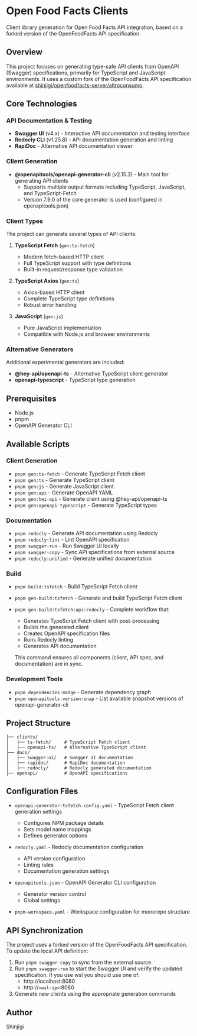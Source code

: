 # Open Food Facts Clients

Client library generation for Open Food Facts API integration, based on a forked version of the OpenFoodFacts API specification.

## Overview

This project focuses on generating type-safe API clients from OpenAPI (Swagger) specifications, primarily for TypeScript and JavaScript environments. It uses a custom fork of the OpenFoodFacts API specification available at [shinjigi/openfoodfacts-server/altroconsumo](https://github.com/shinjigi/openfoodfacts-server/tree/altroconsumo).

## Core Technologies

### API Documentation & Testing

- **Swagger UI** (v4.x) - Interactive API documentation and testing interface
- **Redocly CLI** (v1.25.8) - API documentation generation and linting
- **RapiDoc** - Alternative API documentation viewer

### Client Generation

- **@openapitools/openapi-generator-cli** (v2.15.3) - Main tool for generating API clients
  - Supports multiple output formats including TypeScript, JavaScript, and TypeScript-Fetch
  - Version 7.9.0 of the core generator is used (configured in openapitools.json)

### Client Types

The project can generate several types of API clients:

1. **TypeScript Fetch** (`gen:ts-fetch`)

   - Modern fetch-based HTTP client
   - Full TypeScript support with type definitions
   - Built-in request/response type validation

2. **TypeScript Axios** (`gen:ts`)

   - Axios-based HTTP client
   - Complete TypeScript type definitions
   - Robust error handling

3. **JavaScript** (`gen:js`)
   - Pure JavaScript implementation
   - Compatible with Node.js and browser environments

### Alternative Generators

Additional experimental generators are included:

- **@hey-api/openapi-ts** - Alternative TypeScript client generator
- **openapi-typescript** - TypeScript type generation

## Prerequisites

- Node.js
- pnpm
- OpenAPI Generator CLI

## Available Scripts

### Client Generation

- `pnpm gen:ts-fetch` - Generate TypeScript Fetch client
- `pnpm gen:ts` - Generate TypeScript client
- `pnpm gen:js` - Generate JavaScript client
- `pnpm gen:api` - Generate OpenAPI YAML
- `pnpm gen:hei-api` - Generate client using @hey-api/openapi-ts
- `pnpm gen:openapi-typescript` - Generate TypeScript types

### Documentation

- `pnpm redocly` - Generate API documentation using Redocly
- `pnpm redocly:lint` - Lint OpenAPI specification
- `pnpm swagger-run` - Run Swagger UI locally
- `pnpm swagger-copy` - Sync API specifications from external source
- `pnpm redocly:unified` - Generate unified documentation

### Build

- `pnpm build:tsfetch` - Build TypeScript Fetch client
- `pnpm gen-build:tsfetch` - Generate and build TypeScript Fetch client
- `pnpm gen-build:tsfetch:api:redocly` - Complete workflow that:

  - Generates TypeScript Fetch client with post-processing
  - Builds the generated client
  - Creates OpenAPI specification files
  - Runs Redocly linting
  - Generates API documentation

  This command ensures all components (client, API spec, and documentation) are in sync.

### Development Tools

- `pnpm dependencies:madge` - Generate dependency graph
- `pnpm openapitools:version:snap` - List available snapshot versions of openapi-generator-cli

## Project Structure

```
├── clients/
│   ├── ts-fetch/     # TypeScript Fetch client
│   ├── openapi-ts/   # Alternative TypeScript client
├── docs/
│   ├── swagger-ui/   # Swagger UI documentation
│   ├── rapidoc/      # RapiDoc documentation
│   ├── redocly/      # Redocly generated documentation
├── openapi/          # OpenAPI specifications
```

## Configuration Files

- `openapi-generator-tsfetch.config.yaml` - TypeScript Fetch client generation settings

  - Configures NPM package details
  - Sets model name mappings
  - Defines generator options

- `redocly.yaml` - Redocly documentation configuration

  - API version configuration
  - Linting rules
  - Documentation generation settings

- `openapitools.json` - OpenAPI Generator CLI configuration

  - Generator version control
  - Global settings

- `pnpm-workspace.yaml` - Workspace configuration for monorepo structure

## API Synchronization

The project uses a forked version of the OpenFoodFacts API specification. To update the local API definition:

1. Run `pnpm swagger-copy` to sync from the external source
2. Run `pnpm swagger-run` to start the Swagger UI and verify the updated specification. If you use wsl you should use one of:
   - http://localhost:8080
   - http://`<wsl-ip>`:8080
3. Generate new clients using the appropriate generation commands

## Author

Shinjigi
